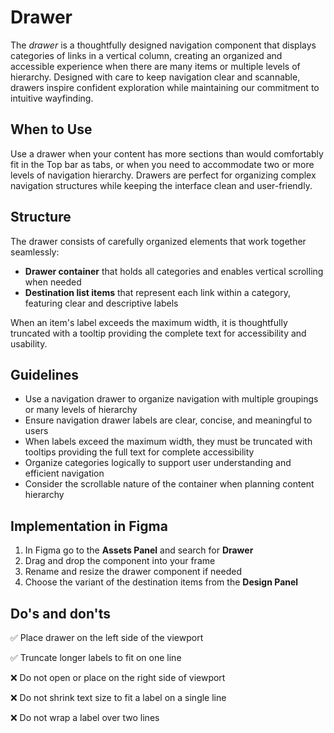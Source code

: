 # Drawer

The _drawer_ is a thoughtfully designed navigation component that displays categories of links in a vertical column, creating an organized and accessible experience when there are many items or multiple levels of hierarchy. Designed with care to keep navigation clear and scannable, drawers inspire confident exploration while maintaining our commitment to intuitive wayfinding.

## When to Use

Use a drawer when your content has more sections than would comfortably fit in the Top bar as tabs, or when you need to accommodate two or more levels of navigation hierarchy. Drawers are perfect for organizing complex navigation structures while keeping the interface clean and user-friendly.

## Structure

The drawer consists of carefully organized elements that work together seamlessly:

- **Drawer container** that holds all categories and enables vertical scrolling when needed
- **Destination list items** that represent each link within a category, featuring clear and descriptive labels

When an item's label exceeds the maximum width, it is thoughtfully truncated with a tooltip providing the complete text for accessibility and usability.

## Guidelines

- Use a navigation drawer to organize navigation with multiple groupings or many levels of hierarchy
- Ensure navigation drawer labels are clear, concise, and meaningful to users
- When labels exceed the maximum width, they must be truncated with tooltips providing the full text for complete accessibility
- Organize categories logically to support user understanding and efficient navigation
- Consider the scrollable nature of the container when planning content hierarchy

## Implementation in Figma

1. In Figma go to the **Assets Panel** and search for **Drawer**
2. Drag and drop the component into your frame
3. Rename and resize the drawer component if needed
4. Choose the variant of the destination items from the **Design Panel**

## Do's and don'ts

✅  Place drawer on the left side of the viewport

✅  Truncate longer labels to fit on one line

❌  Do not open or place on the right side of viewport

❌  Do not shrink text size to fit a label on a single line

❌  Do not wrap a label over two lines
